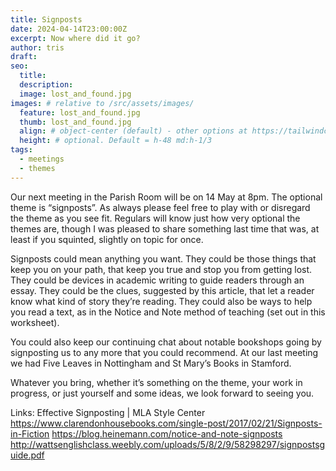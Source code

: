 ```yaml
---
title: Signposts
date: 2024-04-14T23:00:00Z
excerpt: Now where did it go?
author: tris
draft: 
seo:
  title:
  description:
  image: lost_and_found.jpg
images: # relative to /src/assets/images/
  feature: lost_and_found.jpg
  thumb: lost_and_found.jpg
  align: # object-center (default) - other options at https://tailwindcss.com/docs/object-position
  height: # optional. Default = h-48 md:h-1/3
tags:
  - meetings
  - themes
---
```

Our next meeting in the Parish Room will be on 14 May at 8pm. The optional theme is “signposts”. As always please feel free to play with or disregard the theme as you see fit. Regulars will know just how very optional the themes are, though I was pleased to share something last time that was, at least if you squinted, slightly on topic for once.

Signposts could mean anything you want. They could be those things that keep you on your path, that keep you true and stop you from getting lost. They could be devices in 
academic writing to guide readers through an essay. They could be the clues, suggested by this article, that let a reader know what kind of story they’re reading. They could also be ways to help you read a text, as in the Notice and Note method of teaching (set out in this worksheet).

You could also keep our continuing chat about notable bookshops going by signposting us to any more that you could recommend. At our last meeting we had Five Leaves in Nottingham and St Mary’s Books in Stamford. 

Whatever you bring, whether it’s something on the theme, your work in progress, or just yourself and some ideas, we look forward to seeing you.

Links:
Effective Signposting | MLA Style Center
https://www.clarendonhousebooks.com/single-post/2017/02/21/Signposts-in-Fiction
https://blog.heinemann.com/notice-and-note-signposts
http://wattsenglishclass.weebly.com/uploads/5/8/2/9/58298297/signpostsguide.pdf
